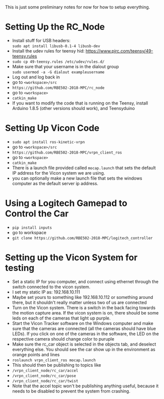 This is just some preliminary notes for now for how to setup everything.

# Setting Up the RC_Node
* Install stuff for USB headers: \
  `sudo apt install libusb-0.1-4 libusb-dev`
* Install the udev rules for teensy hid: https://www.pjrc.com/teensy/49-teensy.rules
* `sudo cp 49-teensy.rules /etc/udev/rules.d/`
* Make sure that your username is in the dialout group \
  `sudo usermod -a -G dialout exampleusername`
* Log out and log back in
* go to `<workspace>/src`
* `https://github.com/RBE502-2018-MPC/rc_node`
* go to `<workspace>`
* `catkin_make` 
* If you want to modify the code that is running on the Teensy, install Arduino 1.8.5 (other versions should work), and Teensyduino

# Setting Up Vicon Code
* `sudo apt install ros-kinetic-vrpn`
* go to `<workspace>/src`
* `https://github.com/RBE502-2018-MPC/vrpn_client_ros`
* go to `<workspace>`
* `catkin_make`
* There is a launch file provided called `mocap.launch` that sets the default IP address for the Vicon system we are using.
* you can optionally make a new launch file that sets the windows computer as the default server ip address.

# Using a Logitech Gamepad to Control the Car
* `pip install inputs`
* go to workspace
* `git clone https://github.com/RBE502-2018-MPC/logitech_controller`

# Setting up the Vicon System for testing
* Set a static IP for you computer, and connect using ethernet through the switch connected to the vicon system.
* I set my static IP as: 192.168.10.111
* Maybe set yours to something like 192.168.10.112 or something around there, but it shouldn't really matter unless two of us are connected
* Turn on the Vicon system.  There is a switch in the back facing towards the motion capture area.  If the vicon system is on, there should be some leds on each of the cameras that light up purple.
* Start the Vicon Tracker software on the Windows computer and make sure that the cameras are connected (all the cameras should have blue LEDs).  If you click on one of the cameras in the software, the LED on the respective camera should change color to puruple
* Make sure the rc_car object is selected in the objects tab, and deselect everything else.  You should see the car show up in the environment as orange points and lines
* `roslaunch vrpn_client_ros mocap.launch`
* This should then be publishing to topics like
* `/vrpn_client_node/rc_car/accel`
* `/vrpn_client_node/rc_car/pose`
* `/vrpn_client_node/rc_car/twist`
* Note that the accel topic won't be publishing anything useful, because it needs to be disabled to prevent the system from crashing.
